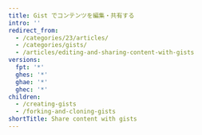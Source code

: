 ```yaml
---
title: Gist でコンテンツを編集・共有する
intro: ''
redirect_from:
  - /categories/23/articles/
  - /categories/gists/
  - /articles/editing-and-sharing-content-with-gists
versions:
  fpt: '*'
  ghes: '*'
  ghae: '*'
  ghec: '*'
children:
  - /creating-gists
  - /forking-and-cloning-gists
shortTitle: Share content with gists
---
```


